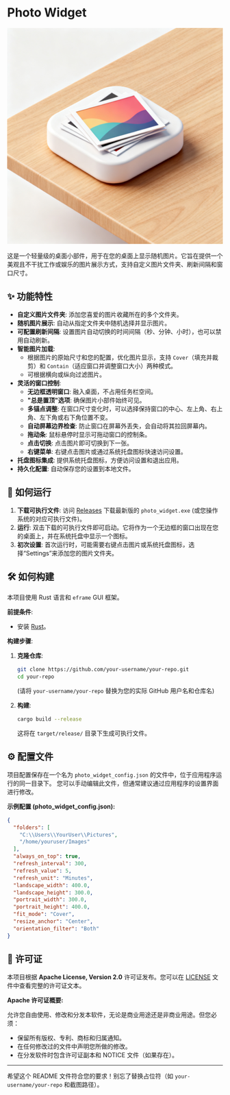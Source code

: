 # Photo Widget

![Photo Widget Screenshot](icon.png) 

这是一个轻量级的桌面小部件，用于在您的桌面上显示随机图片。它旨在提供一个美观且不干扰工作或娱乐的图片展示方式，支持自定义图片文件夹、刷新间隔和窗口尺寸。

## ✨ 功能特性

*   **自定义图片文件夹**: 添加您喜爱的图片收藏所在的多个文件夹。
*   **随机图片展示**: 自动从指定文件夹中随机选择并显示图片。
*   **可配置刷新间隔**: 设置图片自动切换的时间间隔（秒、分钟、小时），也可以禁用自动刷新。
*   **智能图片加载**:
    *   根据图片的原始尺寸和您的配置，优化图片显示，支持 `Cover`（填充并裁剪）和 `Contain`（适应窗口并调整窗口大小）两种模式。
    *   可根据横向或纵向过滤图片。
*   **灵活的窗口控制**:
    *   **无边框透明窗口**: 融入桌面，不占用任务栏空间。
    *   **"总是置顶"选项**: 确保图片小部件始终可见。
    *   **多锚点调整**: 在窗口尺寸变化时，可以选择保持窗口的中心、左上角、右上角、左下角或右下角位置不变。
    *   **自动屏幕边界检查**: 防止窗口在屏幕外丢失，会自动将其拉回屏幕内。
    *   **拖动条**: 鼠标悬停时显示可拖动窗口的控制条。
    *   **点击切换**: 点击图片即可切换到下一张。
    *   **右键菜单**: 右键点击图片或通过系统托盘图标快速访问设置。
*   **托盘图标集成**: 提供系统托盘图标，方便访问设置和退出应用。
*   **持久化配置**: 自动保存您的设置到本地文件。

## 🚀 如何运行

1.  **下载可执行文件**: 访问 [Releases](https://github.com/your-username/your-repo/releases) 下载最新版的 `photo_widget.exe` (或您操作系统的对应可执行文件)。
2.  **运行**: 双击下载的可执行文件即可启动。它将作为一个无边框的窗口出现在您的桌面上，并在系统托盘中显示一个图标。
3.  **初次设置**: 首次运行时，可能需要右键点击图片或系统托盘图标，选择“Settings”来添加您的图片文件夹。

## 🛠️ 如何构建

本项目使用 Rust 语言和 `eframe` GUI 框架。

**前提条件**:

*   安装 [Rust](https://www.rust-lang.org/tools/install)。

**构建步骤**:

1.  **克隆仓库**:
    ```bash
    git clone https://github.com/your-username/your-repo.git
    cd your-repo
    ```
    (请将 `your-username/your-repo` 替换为您的实际 GitHub 用户名和仓库名)

2.  **构建**:
    ```bash
    cargo build --release
    ```
    这将在 `target/release/` 目录下生成可执行文件。

## ⚙️ 配置文件

项目配置保存在一个名为 `photo_widget_config.json` 的文件中，位于应用程序运行的同一目录下。
您可以手动编辑此文件，但通常建议通过应用程序的设置界面进行修改。

**示例配置 (photo_widget_config.json):**

```json
{
  "folders": [
    "C:\\Users\\YourUser\\Pictures",
    "/home/youruser/Images"
  ],
  "always_on_top": true,
  "refresh_interval": 300,
  "refresh_value": 5,
  "refresh_unit": "Minutes",
  "landscape_width": 400.0,
  "landscape_height": 300.0,
  "portrait_width": 300.0,
  "portrait_height": 400.0,
  "fit_mode": "Cover",
  "resize_anchor": "Center",
  "orientation_filter": "Both"
}
```

## 📄 许可证

本项目根据 **Apache License, Version 2.0** 许可证发布。您可以在 [LICENSE](LICENSE) 文件中查看完整的许可证文本。

**Apache 许可证概要:**

允许您自由使用、修改和分发本软件，无论是商业用途还是非商业用途。但您必须：

*   保留所有版权、专利、商标和归属通知。
*   在任何修改过的文件中声明您所做的修改。
*   在分发软件时包含许可证副本和 NOTICE 文件（如果存在）。

---

希望这个 README 文件符合您的要求！别忘了替换占位符（如 `your-username/your-repo` 和截图路径）。